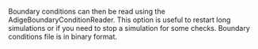 Boundary conditions can then be read using the AdigeBoundaryConditionReader. This option is useful to restart long simulations or if you need to stop a simulation for some checks. Boundary conditions file is in binary format.